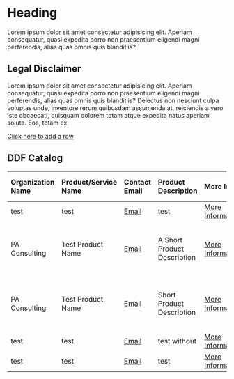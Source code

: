 <script src="https://rawcdn.githack.com/oscarmorrison/md-page/master/md-page.js"></script><noscript>
# Heading
Lorem ipsum dolor sit amet consectetur adipisicing elit. Aperiam consequatur, quasi expedita porro non praesentium eligendi magni perferendis, alias quas omnis quis blanditiis?

## Legal Disclaimer
Lorem ipsum dolor sit amet consectetur adipisicing elit. Aperiam consequatur, quasi expedita porro non praesentium eligendi magni perferendis, alias quas omnis quis blanditiis? Delectus non nesciunt culpa voluptas unde, inventore rerum quibusdam assumenda at, reiciendis a vero iste obcaecati, quisquam dolorem totam atque expedita natus aperiam soluta. Eos, totam ex!

[Click here to add a row](https://github.com/colin-bradshaw-pac/ddf-home-testing/issues/new?assignees=&labels=&projects=&template=issue_form.yml&title=%5BNew+Catalog+Entry%5D+%3A+)

## DDF Catalog

| Organization Name | Product/Service Name | Contact Email | Product Description | More Info | Covered Use Cases | USDM Version Compatibility | Link |
| :--- | :--- | :--- | :--- | :--- | :--- | :--- | :--- |
| test | test | [Email](mailto:test) | test | [More Information](https://github.com/colin-bradshaw-pac/ddf-home-testing/issues/58) | eSource, test | 2.5 | [LINK](test) |
| PA Consulting | Test Product Name | [Email](mailto:colin-bradshaw@paconsulting.com) | A Short Product Description | [More Information](https://github.com/colin-bradshaw-pac/ddf-home-testing/issues/59) | Electronic Health Record (EHR), a random use case | 2.5 | [LINK](test) |
| PA Consulting | Test Product Name | [Email](mailto:colin-bradshaw@paconsulting.com) | Short Product Description | [More Information](https://github.com/colin-bradshaw-pac/ddf-home-testing/issues/60) | Electronic Health Record (EHR), something not listed | 2.6 | [LINK](www.example.website.com) |
| test | test | [Email](mailto:test) | test without | [More Information](https://github.com/colin-bradshaw-pac/ddf-home-testing/issues/62) | eSource, test | 1.0 | [LINK](test) |
| test | test | [Email](mailto:test) | test | [More Information](https://github.com/colin-bradshaw-pac/ddf-home-testing/issues/64) | eSource, test | 1.0 | [LINK](test) |